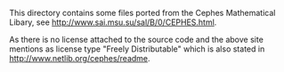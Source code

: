 This directory contains some files ported from the
Cephes Mathematical Libary, see http://www.sai.msu.su/sal/B/0/CEPHES.html.

As there is no license attached to the source code and the above
site mentions as license type "Freely Distributable" which is also
stated in http://www.netlib.org/cephes/readme.
